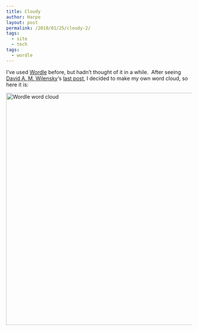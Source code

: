 ```yaml
---
title: Cloudy
author: Harpo
layout: post
permalink: /2010/01/25/cloudy-2/
tags:
  - site
  - tech
tags:
  - wordle
---
```

I&#8217;ve used <a href="http://www.wordle.net/" target="_blank">Wordle</a> before, but hadn&#8217;t thought of it in a while.  After seeing <a href="http://davidsaysthings.wordpress.com/" target="_blank">David A. M. Wilensky</a>&#8216;s <a href="http://davidsaysthings.wordpress.com/2010/01/23/what-i-write-about-apparently/" target="_blank">last post</a>, I decided to make my own word cloud, so here it is:

[<img class="size-large wp-image-1731 alignleft" title="wordle" src="http://harpojaeger.github.io/media/wp-content/uploads/2010/01/wordle-1024x790.gif" alt="Wordle word cloud" width="819" height="632" />][1]

 [1]: http://harpojaeger.github.io/media/wp-content/uploads/2010/01/wordle.gif
